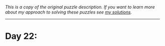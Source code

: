 *This is a copy of the original puzzle description. If you want to learn more about my approach to solving these puzzles see [my solutions](solutions.md).*

---
# Day 22: 
